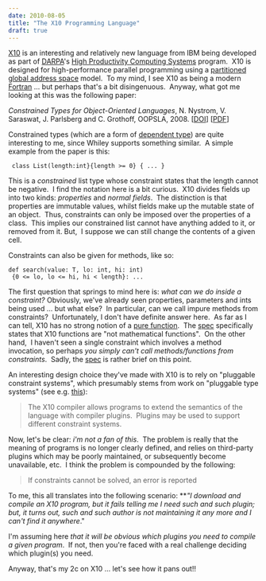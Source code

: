 ```yaml
---
date: 2010-08-05
title: "The X10 Programming Language"
draft: true
---
```


[X10](http://x10-lang.org/) is an interesting and relatively new language from IBM being developed as part of [DARPA](http://wikipedia.org/wiki/DARPA)'s [High Productivity Computing Systems](http://www.highproductivity.org/) program.  X10 is designed for high-performance parallel programming using a [partitioned global address space](http://wikipedia.org/wiki/partitioned_global_address_space) model.  To my mind, I see X10 as being a modern [Fortran](http://wikipedia.org/wiki/Fortran) ... but perhaps that's a bit disingenuous.  Anyway, what got me looking at this was the following paper:

*Constrained Types for Object-Oriented Languages*, N. Nystrom, V. Saraswat, J. Parlsberg and C. Grothoff, OOPSLA, 2008. [[DOI](http://doi.acm.org/10.1145/1449764.1449800)] [[PDF](http://ranger.uta.edu/~nystrom/papers/oopsla08.pdf)]

Constrained types (which are a form of [dependent type](http://en.wikipedia.org/wiki/Dependent_type)) are quite interesting to me, since Whiley supports something similar.  A simple example from the paper is this:

```whiley
 class List(length:int}{length >= 0} { ... }
```

This is a *constrained* list type whose constraint states that the length cannot be negative.  I find the notation here is a bit curious.  X10 divides fields up into two kinds: *properties* and *normal fields*.  The distinction is that properties are immutable values, whilst fields make up the mutable state of an object.  Thus, constraints can only be imposed over the properties of a class.  This implies our constrained list cannot have anything added to it, or removed from it. But,  I suppose we can still change the contents of a given cell.

Constraints can also be given for methods, like so:
```whiley
def search(value: T, lo: int, hi: int)
 {0 <= lo, lo <= hi, hi < length}: ...
```
The first question that springs to mind here is: *what can we do inside a constraint?* Obviously, we've already seen properties, parameters and ints being used ... but what else?  In particular, can we call impure methods from constraints?  Unfortunately, I don't have definite answer here.  As far as I can tell, X10 has no strong notion of a [pure function](http://wikipedia.org/wiki/pure_function).  The [spec](http://dist.codehaus.org/x10/documentation/languagespec/x10-latest.pdf) specifically states that X10 functions are "not mathematical functions".  On the other hand,  I haven't seen a single constraint which involves a method invocation, so perhaps *you simply can't call methods/functions from constraints*.  Sadly, the [spec](http://dist.codehaus.org/x10/documentation/languagespec/x10-latest.pdf) is rather brief on this point.

An interesting design choice they've made with X10 is to rely on "pluggable constraint systems", which presumably stems from work on "pluggable type systems" (see e.g. [this](http://lambda-the-ultimate.org/node/1311)):
> The X10 compiler allows programs to extend the semantics of the language with compiler plugins.  Plugins may be used to support different constraint systems.

Now, let's be clear: *i'm not a fan of this*.  The problem is really that the meaning of programs is no longer clearly defined, and relies on third-party plugins which may be poorly maintained, or subsequently become unavailable, etc.  I think the problem is compounded by the following:
> If constraints cannot be solved, an error is reported

To me, this all translates into the following scenario: ***"I download and compile an X10 program, but it fails telling me I need such and such plugin; but, it turns out, such and such author is not maintaining it any more and I can't find it anywhere*."

I'm assuming here *that it will be obvious which plugins you need to compile a given program*.  If not, then you're faced with a real challenge deciding which plugin(s) you need.

Anyway, that's my 2c on X10 ... let's see how it pans out!!